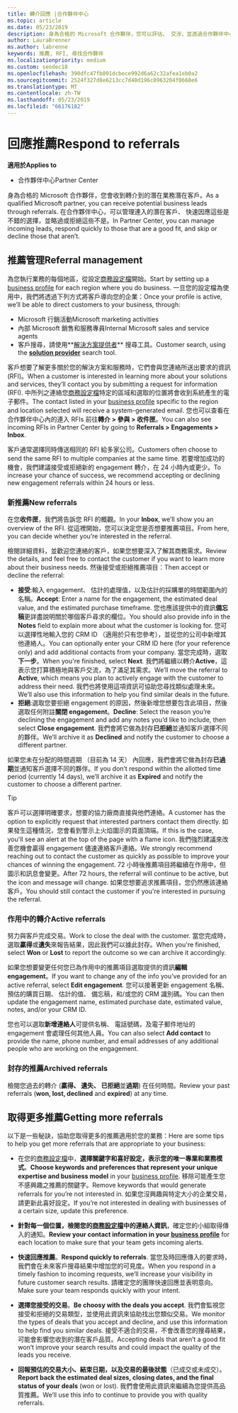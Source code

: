 ```yaml
---
title: 轉介回應 |合作夥伴中心
ms.topic: article
ms.date: 05/23/2019
description: 身為合格的 Microsoft 合作夥伴，您可以評估、 交涉，並透過合作夥伴中心的轉介回應。
author: LauraBrenner
ms.author: labrenne
keywords: 推薦, RFI, 尋找合作夥伴
ms.localizationpriority: medium
ms.custom: seodec18
ms.openlocfilehash: 390dfc47fb091dcbece992d6a62c32afea1eb0a2
ms.sourcegitcommit: 2524f327d8e6213cc7d40d196c0963204f0668e6
ms.translationtype: MT
ms.contentlocale: zh-TW
ms.lasthandoff: 05/23/2019
ms.locfileid: "66176182"
---
```

# <a name="respond-to-referrals"></a><span data-ttu-id="09438-104">回應推薦</span><span class="sxs-lookup"><span data-stu-id="09438-104">Respond to referrals</span></span>

<span data-ttu-id="09438-105">**適用於**</span><span class="sxs-lookup"><span data-stu-id="09438-105">**Applies to**</span></span>

-  <span data-ttu-id="09438-106">合作夥伴中心</span><span class="sxs-lookup"><span data-stu-id="09438-106">Partner Center</span></span>

<span data-ttu-id="09438-107">身為合格的 Microsoft 合作夥伴，您會收到轉介到的潛在業務潛在客戶。</span><span class="sxs-lookup"><span data-stu-id="09438-107">As a qualified Microsoft partner, you can receive potential business leads through referrals.</span></span> <span data-ttu-id="09438-108">在合作夥伴中心，可以管理連入的潛在客戶、 快速因應這些是不錯的選擇，並略過或拒絕這些不是。</span><span class="sxs-lookup"><span data-stu-id="09438-108">In Partner Center, you can manage incoming leads, respond quickly to those that are a good fit, and skip or decline those that aren’t.</span></span> 

## <a name="referral-management"></a><span data-ttu-id="09438-109">推薦管理</span><span class="sxs-lookup"><span data-stu-id="09438-109">Referral management</span></span>

<span data-ttu-id="09438-110">為您執行業務的每個地區，從設定[商務設定檔](create-a-marketing-profile.md)開始。</span><span class="sxs-lookup"><span data-stu-id="09438-110">Start by setting up a [business profile](create-a-marketing-profile.md) for each region where you do business.</span></span> <span data-ttu-id="09438-111">一旦您的設定檔為使用中，我們將透過下列方式將客戶導向您的企業：</span><span class="sxs-lookup"><span data-stu-id="09438-111">Once your profile is active, we’ll be able to direct customers to your business, through:</span></span>

*  <span data-ttu-id="09438-112">Microsoft 行銷活動</span><span class="sxs-lookup"><span data-stu-id="09438-112">Microsoft marketing activities</span></span>
*  <span data-ttu-id="09438-113">內部 Microsoft 銷售和服務專員</span><span class="sxs-lookup"><span data-stu-id="09438-113">Internal Microsoft sales and service agents</span></span>
*  <span data-ttu-id="09438-114">客戶搜尋，請使用**[解決方案提供者](https://www.microsoft.com/solution-providers/home)** 搜尋工具。</span><span class="sxs-lookup"><span data-stu-id="09438-114">Customer search, using the **[solution provider](https://www.microsoft.com/solution-providers/home)** search tool.</span></span>

<span data-ttu-id="09438-115">客戶想要了解更多關於您的解決方案和服務時，它們會與您連絡所送出要求的資訊 (RFI)。</span><span class="sxs-lookup"><span data-stu-id="09438-115">When a customer is interested in learning more about your solutions and services, they’ll contact you by submitting a request for information (RFI).</span></span> <span data-ttu-id="09438-116">中所列之連絡您[商務設定檔](create-a-marketing-profile.md)特定的區域和選取的位置將會收到系統產生的電子郵件。</span><span class="sxs-lookup"><span data-stu-id="09438-116">The contact listed in your [business profile](create-a-marketing-profile.md) specific to the region and location selected will receive a system-generated email.</span></span> <span data-ttu-id="09438-117">您也可以查看在合作夥伴中心內的連入 RFIs 前往**轉介 > 參與 > 收件匣**。</span><span class="sxs-lookup"><span data-stu-id="09438-117">You can also see incoming RFIs in Partner Center by going to **Referrals > Engagements > Inbox**.</span></span>

<span data-ttu-id="09438-118">客戶通常選擇同時傳送相同的 RFI 給多家公司。</span><span class="sxs-lookup"><span data-stu-id="09438-118">Customers often choose to send the same RFI to multiple companies at the same time.</span></span> <span data-ttu-id="09438-119">若要增加成功的機會，我們建議接受或拒絕新的 engagement 轉介，在 24 小時內或更少。</span><span class="sxs-lookup"><span data-stu-id="09438-119">To increase your chance of success, we recommend accepting or declining new engagement referrals within 24 hours or less.</span></span>

### <a name="new-referrals"></a><span data-ttu-id="09438-120">新推薦</span><span class="sxs-lookup"><span data-stu-id="09438-120">New referrals</span></span>

<span data-ttu-id="09438-121">在您**收件匣**，我們將告訴您 RFI 的概觀。</span><span class="sxs-lookup"><span data-stu-id="09438-121">In your **Inbox**, we’ll show you an overview of the RFI.</span></span> <span data-ttu-id="09438-122">從這裡開始，您可以決定您是否想要推薦項目。</span><span class="sxs-lookup"><span data-stu-id="09438-122">From here, you can decide whether you’re interested in the referral.</span></span>

<span data-ttu-id="09438-123">檢閱詳細資料，並歡迎您連絡的客戶，如果您想要深入了解其商務需求。</span><span class="sxs-lookup"><span data-stu-id="09438-123">Review the details, and feel free to contact the customer if you want to learn more about their business needs.</span></span> <span data-ttu-id="09438-124">然後接受或拒絕推薦項目：</span><span class="sxs-lookup"><span data-stu-id="09438-124">Then accept or decline the referral:</span></span>

*  <span data-ttu-id="09438-125">**接受**:輸入 engagement、 估計的處理值，以及估計的採購單的時間範圍內的名稱。</span><span class="sxs-lookup"><span data-stu-id="09438-125">**Accept**: Enter a name for the engagement, the estimated deal value, and the estimated purchase timeframe.</span></span> <span data-ttu-id="09438-126">您也應該提供中的資訊**備忘稿**更詳盡說明關於哪個客戶尋求的欄位。</span><span class="sxs-lookup"><span data-stu-id="09438-126">You should also provide info in the **Notes** field to explain more about what the customer is looking for.</span></span> <span data-ttu-id="09438-127">您可以選擇性地輸入您的 CRM ID （適用於只有您參考），並從您的公司中新增其他連絡人。</span><span class="sxs-lookup"><span data-stu-id="09438-127">You can optionally enter your CRM ID here (for your reference only) and add additional contacts from your company.</span></span> <span data-ttu-id="09438-128">當您完成時，選取**下一步**。</span><span class="sxs-lookup"><span data-stu-id="09438-128">When you're finished, select **Next**.</span></span> <span data-ttu-id="09438-129">我們將繼續以轉介**Active**，這表示您打算積極地與客戶交流，為了滿足其需求。</span><span class="sxs-lookup"><span data-stu-id="09438-129">We’ll move the referral to **Active**, which means you plan to actively engage with the customer to address their need.</span></span> <span data-ttu-id="09438-130">我們也將使用這項資訊可協助您尋找類似處理未來。</span><span class="sxs-lookup"><span data-stu-id="09438-130">We’ll also use this information to help you find similar deals in the future.</span></span>
*  <span data-ttu-id="09438-131">**拒絕**:選取您要拒絕 engagement 的原因，然後新增您想要包含此項目，然後選取任何附註**關閉 engagement**。</span><span class="sxs-lookup"><span data-stu-id="09438-131">**Decline**: Select the reason you’re declining the engagement and add any notes you’d like to include, then select **Close engagement**.</span></span> <span data-ttu-id="09438-132">我們會將它做為封存**已拒絕**並通知客戶選擇不同的夥伴。</span><span class="sxs-lookup"><span data-stu-id="09438-132">We’ll archive it as **Declined** and notify the customer to choose a different partner.</span></span>

<span data-ttu-id="09438-133">如果您未在分配的時間週期 （目前為 14 天） 內回應，我們會將它做為封存**已過期**並通知客戶選擇不同的夥伴。</span><span class="sxs-lookup"><span data-stu-id="09438-133">If you don’t respond within the allotted time period (currently 14 days), we’ll archive it as **Expired** and notify the customer to choose a different partner.</span></span>

> [!TIP]
> <span data-ttu-id="09438-134">客戶可以選擇明確要求，想要的協力廠商直接與他們連絡。</span><span class="sxs-lookup"><span data-stu-id="09438-134">A customer has the option to explicitly request that interested partners contact them directly.</span></span> <span data-ttu-id="09438-135">如果發生這種情況，您會看到警示上火焰圖示的頁面頂端。</span><span class="sxs-lookup"><span data-stu-id="09438-135">If this is the case, you'll see an alert at the top of the page with a flame icon.</span></span> <span data-ttu-id="09438-136">我們強烈建議來改善您機會贏得 engagement 儘速連絡客戶連絡。</span><span class="sxs-lookup"><span data-stu-id="09438-136">We strongly recommend reaching out to contact the customer as quickly as possible to improve your chances of winning the engagement.</span></span> <span data-ttu-id="09438-137">72 小時後推薦項目將繼續在作用中，但圖示和訊息會變更。</span><span class="sxs-lookup"><span data-stu-id="09438-137">After 72 hours, the referral will continue to be active, but the icon and message will change.</span></span> <span data-ttu-id="09438-138">如果您想要追求推薦項目，您仍然應該連絡客戶。</span><span class="sxs-lookup"><span data-stu-id="09438-138">You should still contact the customer if you're interested in pursuing the referral.</span></span>

### <a name="active-referrals"></a><span data-ttu-id="09438-139">作用中的轉介</span><span class="sxs-lookup"><span data-stu-id="09438-139">Active referrals</span></span>

<span data-ttu-id="09438-140">努力與客戶完成交易。</span><span class="sxs-lookup"><span data-stu-id="09438-140">Work to close the deal with the customer.</span></span> <span data-ttu-id="09438-141">當您完成時，選取**贏得**或**遺失**來報告結果，因此我們可以據此封存。</span><span class="sxs-lookup"><span data-stu-id="09438-141">When you're finished, select **Won** or **Lost** to report the outcome so we can archive it accordingly.</span></span>

<span data-ttu-id="09438-142">如果您想要變更任何您已為作用中的推薦項目選取提供的資訊**編輯 engagement**。</span><span class="sxs-lookup"><span data-stu-id="09438-142">If you want to change any of the info you’ve provided for an active referral, select **Edit engagement**.</span></span> <span data-ttu-id="09438-143">您可以接著更新 engagement 名稱、 預估的購買日期、 估計的值、 備忘稿，和/或您的 CRM 識別碼。</span><span class="sxs-lookup"><span data-stu-id="09438-143">You can then update the engagement name, estimated purchase date, estimated value, notes, and/or your CRM ID.</span></span>

<span data-ttu-id="09438-144">您也可以選取**新增連絡人**可提供名稱、 電話號碼，及電子郵件地址的 engagement 會處理任何其他人員。</span><span class="sxs-lookup"><span data-stu-id="09438-144">You can also select **Add contact** to provide the name, phone number, and email addresses of any additional people who are working on the engagement.</span></span>


### <a name="archived-referrals"></a><span data-ttu-id="09438-145">封存的推薦</span><span class="sxs-lookup"><span data-stu-id="09438-145">Archived referrals</span></span>

<span data-ttu-id="09438-146">檢閱您過去的轉介 (**贏得、 遺失、 已拒絕**並**過期**) 在任何時間。</span><span class="sxs-lookup"><span data-stu-id="09438-146">Review your past referrals (**won, lost, declined** and **expired**) at any time.</span></span> 

## <a name="getting-more-referrals"></a><span data-ttu-id="09438-147">取得更多推薦</span><span class="sxs-lookup"><span data-stu-id="09438-147">Getting more referrals</span></span>

<span data-ttu-id="09438-148">以下是一些秘訣，協助您取得更多的推薦適用於您的業務：</span><span class="sxs-lookup"><span data-stu-id="09438-148">Here are some tips to help you get more referrals that are appropriate to your business:</span></span>

*  <span data-ttu-id="09438-149">在您的[商務設定檔](create-a-marketing-profile.md)中，**選擇關鍵字和喜好設定，表示您的唯一專業和業務模式**。</span><span class="sxs-lookup"><span data-stu-id="09438-149">**Choose keywords and preferences that represent your unique expertise and business model** in your [business profile](create-a-marketing-profile.md).</span></span> <span data-ttu-id="09438-150">移除可能產生您不感興趣之推薦的關鍵字。</span><span class="sxs-lookup"><span data-stu-id="09438-150">Remove keywords that would generate referrals for you’re not interested in.</span></span> <span data-ttu-id="09438-151">如果您沒興趣與特定大小的企業交易，請更新此喜好設定。</span><span class="sxs-lookup"><span data-stu-id="09438-151">If you’re not interested in dealing with businesses of a certain size, update this preference.</span></span>

*  <span data-ttu-id="09438-152">**針對每一個位置，檢閱您的[商務設定檔](create-a-marketing-profile.md)中的連絡人資訊**，確定您的小組取得傳入的通知。</span><span class="sxs-lookup"><span data-stu-id="09438-152">**Review your contact information in your [business profile](create-a-marketing-profile.md)** for each location to make sure that your team gets incoming alerts.</span></span>

*  <span data-ttu-id="09438-153">**快速回應推薦**。</span><span class="sxs-lookup"><span data-stu-id="09438-153">**Respond quickly to referrals**.</span></span> <span data-ttu-id="09438-154">當您及時回應傳入的要求時，我們會在未來客戶搜尋結果中增加您的可見度。</span><span class="sxs-lookup"><span data-stu-id="09438-154">When you respond in a timely fashion to incoming requests, we’ll increase your visibility in future customer search results.</span></span> <span data-ttu-id="09438-155">請確定您的團隊快速回應並表明意向。</span><span class="sxs-lookup"><span data-stu-id="09438-155">Make sure your team responds quickly with your intent.</span></span>

*  <span data-ttu-id="09438-156">**選擇您接受的交易**。</span><span class="sxs-lookup"><span data-stu-id="09438-156">**Be choosy with the deals you accept**.</span></span> <span data-ttu-id="09438-157">我們會監視您接受和拒絕的交易類型，並使用此資訊來協助找出您類似交易。</span><span class="sxs-lookup"><span data-stu-id="09438-157">We monitor the types of deals that you accept and decline, and use this information to help find you similar deals.</span></span> <span data-ttu-id="09438-158">接受不適合的交易，不會改善您的搜尋結果，可能會影響您收到的潛在客戶品質。</span><span class="sxs-lookup"><span data-stu-id="09438-158">Accepting deals that aren’t a good fit won’t improve your search results and could impact the quality of the leads you receive.</span></span>

*  <span data-ttu-id="09438-159">**回報預估的交易大小、結束日期，以及交易的最後狀態**（已成交或未成交）。</span><span class="sxs-lookup"><span data-stu-id="09438-159">**Report back the estimated deal sizes, closing dates, and the final status of your deals** (won or lost).</span></span> <span data-ttu-id="09438-160">我們會使用此資訊來繼續為您提供高品質推薦。</span><span class="sxs-lookup"><span data-stu-id="09438-160">We’ll use this info to continue to provide you with quality referrals.</span></span>
